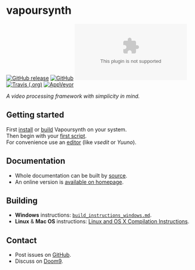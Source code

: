 # vapoursynth
[![GitHub release](https://img.shields.io/github/release/vapoursynth/vapoursynth?label=Latest%20release&logo=github)](https://github.com/vapoursynth/vapoursynth/releases) [![GitHub](https://img.shields.io/github/license/youka/vapoursynth?label=License&logo=github)](https://github.com/Youka/vapoursynth/blob/master/LICENSE-LGPL-2.1) [![Website](https://img.shields.io/website/http/www.vapoursynth.com?label=Homepage&logo=wordpress)](http://www.vapoursynth.com)  
[![Travis (.org)](https://img.shields.io/travis/Youka/vapoursynth?label=Linux%20build&logo=travis)](https://travis-ci.org/Youka/vapoursynth) [![AppVeyor](https://img.shields.io/appveyor/ci/Youka/vapoursynth?label=Windows%20build&logo=appveyor)](https://ci.appveyor.com/project/Youka/vapoursynth)

*A video processing framework with simplicity in mind.*

## Getting started
First [install](http://www.vapoursynth.com/doc/installation.html) or [build](#building) Vapoursynth on your system.  
Then begin with your [first script](http://www.vapoursynth.com/doc/gettingstarted.html).  
For convenience use an [editor](http://www.vapoursynth.com/doc/pluginlist.html#applications) (like *vsedit* or *Yuuno*).

## Documentation
* Whole documentation can be built by [source](#building).
* An online version is [available on homepage](http://vapoursynth.com/doc/).

## Building
* **Windows** instructions: [`build_instructions_windows.md`](https://github.com/Youka/vapoursynth/blob/master/instructions/build_instructions_windows.md).  
* **Linux** & **Mac OS** instructions: [Linux and OS X Compilation Instructions](http://vapoursynth.com/doc/installation.html#linux-and-os-x-compilation-instructions).

## Contact
* Post issues on [GitHub](https://github.com/vapoursynth/vapoursynth/issues).
* Discuss on [Doom9](https://forum.doom9.org/forumdisplay.php?f=82).